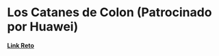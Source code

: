# Los Catanes de Colon (Patrocinado por Huawei)
**[Link Reto](https://www.hackerrank.com/contests/telecode4/challenges/los-catanes-de-colon-mario-y-charlas/problem)**
